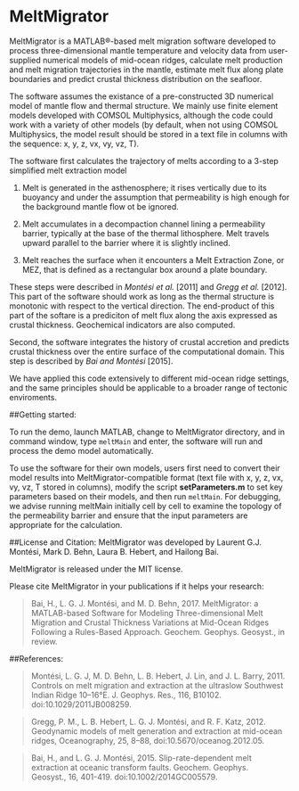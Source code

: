 # MeltMigrator
MeltMigrator is a MATLAB®-based melt migration software developed to process three-dimensional mantle temperature and velocity data from user-supplied numerical models of mid-ocean ridges, calculate melt production and melt migration trajectories in the mantle, estimate melt flux along plate boundaries and predict crustal thickness distribution on the seafloor.

The software assumes the existance of a pre-constructed 3D numerical model of mantle flow and thermal structure. We mainly use finite element models developed with COMSOL Multiphysics, although the code could work with a variety of other models (by default, when not using COMSOL Multiphysics, the model result should be stored in a text file in columns with the sequence: x, y, z, vx, vy, vz, T).

The software first calculates the trajectory of melts according to a 3-step simplified melt extraction model

  1) Melt is generated in the asthenosphere; it rises vertically due to its buoyancy and under the assumption that permeability is high enough for the background mantle flow ot be ignored.
  
  2) Melt accumulates in a decompaction channel lining a permeability barrier, typically at the base of the thermal lithosphere. Melt travels upward parallel to the barrier where it is slightly inclined.
  
  3) Melt reaches the surface when it encounters a Melt Extraction Zone, or MEZ, that is defined as a rectangular box around a plate boundary.

These steps were described in *Montési et al.* [2011] and *Gregg et al.* [2012]. This part of the software should work as long as the thermal structure is monotonic with respect to the vertical direction.
The end-product of this part of the softare is a prediciton of melt flux along the axis expressed as crustal thickness. Geochemical indicators are also computed.

Second, the software integrates the history of crustal accretion and predicts crustal thickness over the entire surface of the computational domain. This step is described by *Bai and Montési* [2015].

We have applied this code extensively to different mid-ocean ridge settings, and the same principles should be applicable to a broader range of tectonic enviroments. 

##Getting started:

To run the demo, launch MATLAB, change to MeltMigrator directory, and in command window, type `meltMain` and enter, the software will run and process the demo model automatically.

To use the software for their own models, users first need to convert their model results into MeltMigrator-compatible format (text file with x, y, z, vx, vy, vz, T stored in columns), modify the script **setParameters.m** to set key parameters based on their models, and then run `meltMain`. For debugging, we advise running meltMain initially cell by cell to examine the topology of the permeability barrier and ensure that the input parameters are appropriate for the calculation.

##License and Citation:
MeltMigrator was developed by Laurent G.J. Montési, Mark D. Behn, Laura B. Hebert, and Hailong Bai.

MeltMigrator is released under the MIT license.

Please cite MeltMigrator in your publications if it helps your research:

>Bai, H., L. G. J. Montési, and M. D. Behn, 2017. MeltMigrator: a MATLAB-based Software for Modeling Three-dimensional Melt Migration and Crustal Thickness Variations at Mid-Ocean Ridges Following a Rules-Based Approach. Geochem. Geophys. Geosyst., in review.


##References:
>Montési, L. G. J, M. D. Behn, L. B. Hebert, J. Lin, and J. L. Barry, 2011. Controls on melt migration and extraction at the ultraslow Southwest Indian Ridge 10–16°E. J. Geophys. Res., 116, B10102. doi:10.1029/2011JB008259.
  
>Gregg, P. M., L. B. Hebert, L. G. J. Montési, and R. F. Katz, 2012. Geodynamic models of melt generation and extraction at mid-ocean ridges, Oceanography, 25, 8–88, doi:10.5670/oceanog.2012.05.
  
>Bai, H., and L. G. J. Montési, 2015. Slip-rate-dependent melt extraction at oceanic transform faults. Geochem. Geophys. Geosyst., 16, 401-419. doi:10.1002/2014GC005579.
